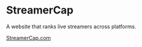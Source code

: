 # StreamerCap
A website that ranks live streamers across platforms.

[StreamerCap.com](StreamerCap.com)
